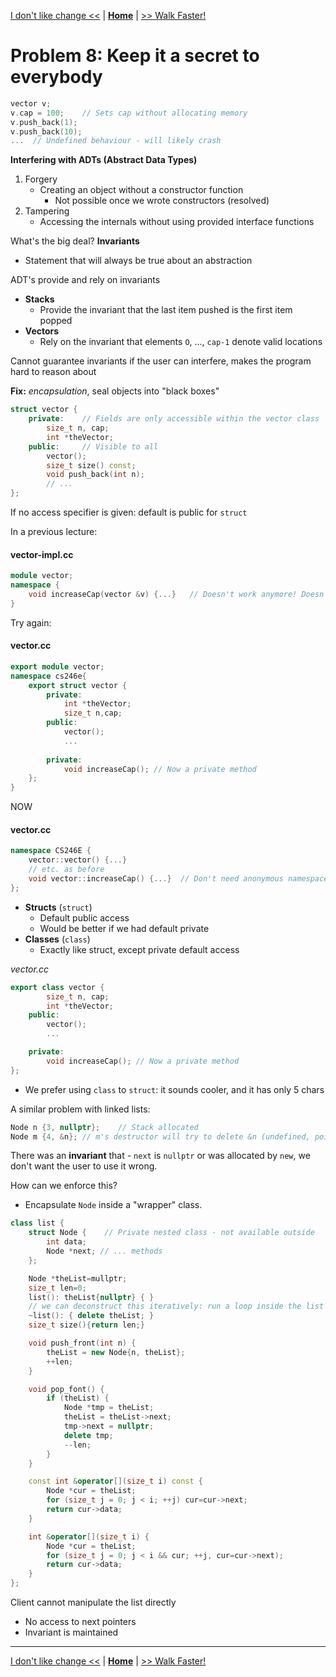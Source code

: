 [I don't like change <<](./problem_7.md) | [**Home**](../README.md) | [>> Walk Faster!](./problem_9.md)

# Problem 8: Keep it a secret to everybody

```C++
vector v;
v.cap = 100;    // Sets cap without allocating memory
v.push_back(1);
v.push_back(10);
...  // Undefined behaviour - will likely crash
```
**Interfering with ADTs (Abstract Data Types)**

1. Forgery 
    - Creating an object without a constructor function
        - Not possible once we wrote constructors (resolved)
1. Tampering
    - Accessing the internals without using provided interface functions

What's the big deal? **Invariants**

- Statement that will always be true about an abstraction

ADT's provide and rely on invariants

- **Stacks**
    - Provide the invariant that the last item pushed is the first item popped
- **Vectors**
    - Rely on the invariant that elements `O`, ..., `cap-1` denote valid locations

Cannot guarantee invariants if the user can interfere, makes the program hard to reason about

**Fix:** _encapsulation_, seal objects into "black boxes"

```C++
struct vector {
    private:    // Fields are only accessible within the vector class
        size_t n, cap;      
        int *theVector;
    public:     // Visible to all
        vector();
        size_t size() const;
        void push_back(int n);
        // ...
};
```

If no access specifier is given: default is public for `struct`

In a previous lecture:

#### vector-impl.cc
```C++
module vector;
namespace {
    void increaseCap(vector &v) {...}   // Doesn't work anymore! Doesn't have access to v's internals
}
```
Try again:

#### vector.cc
```C++
export module vector;
namespace cs246e{
    export struct vector {
        private:
            int *theVector;
            size_t n,cap;
        public:
            vector();
            ...
    
        private:
            void increaseCap(); // Now a private method
    };
}
```
NOW

#### vector.cc
```C++
namespace CS246E {
    vector::vector() {...}  
    // etc. as before
    void vector::increaseCap() {...}  // Don't need anonymous namespaces anymore!
};
```

- **Structs** (`struct`)
    - Default public access
    - Would be better if we had default private
- **Classes** (`class`)
    - Exactly like struct, except private default access

_vector.cc_
```C++
export class vector {
        size_t n, cap;
        int *theVector;
    public:
        vector();
        ...

    private:
        void increaseCap(); // Now a private method
};
```
- We prefer using `class` to `struct`: it sounds cooler, and it has only 5 chars

A similar problem with linked lists:

```C++
Node n {3, nullptr};    // Stack allocated
Node m {4, &n}; // m's destructor will try to delete &n (undefined, pointer pointed to a memory allocated on stack)
```

There was an **invariant** that - `next` is `nullptr` or was allocated by `new`, we don't want the user to use it wrong.

How can we enforce this?
- Encapsulate `Node` inside a "wrapper" class.

```C++
class list {
    struct Node {    // Private nested class - not available outside
        int data;
        Node *next; // ... methods
    };

    Node *theList=mullptr;
    size_t len=0;
    list(): theList{nullptr} { }
    // we can deconstruct this iteratively: run a loop inside the list class, this is actually possible now
    ~list(): { delete theList; }
    size_t size(){return len;}

    void push_front(int n) {
        theList = new Node{n, theList};
        ++len;
    }

    void pop_font() {
        if (theList) {
            Node *tmp = theList;
            theList = theList->next;
            tmp->next = nullptr;
            delete tmp;
            --len;
        }
    }

    const int &operator[](size_t i) const {
        Node *cur = theList;
        for (size_t j = 0; j < i; ++j) cur=cur->next;
        return cur->data;
    }

    int &operator[](size_t i) {
        Node *cur = theList;
        for (size_t j = 0; j < i && cur; ++j, cur=cur->next);
        return cur->data;
    }   
};
```
Client cannot manipulate the list directly
- No access to next pointers
- Invariant is maintained

---
[I don't like change <<](./problem_7.md) | [**Home**](../README.md) | [>> Walk Faster!](./problem_9.md)
